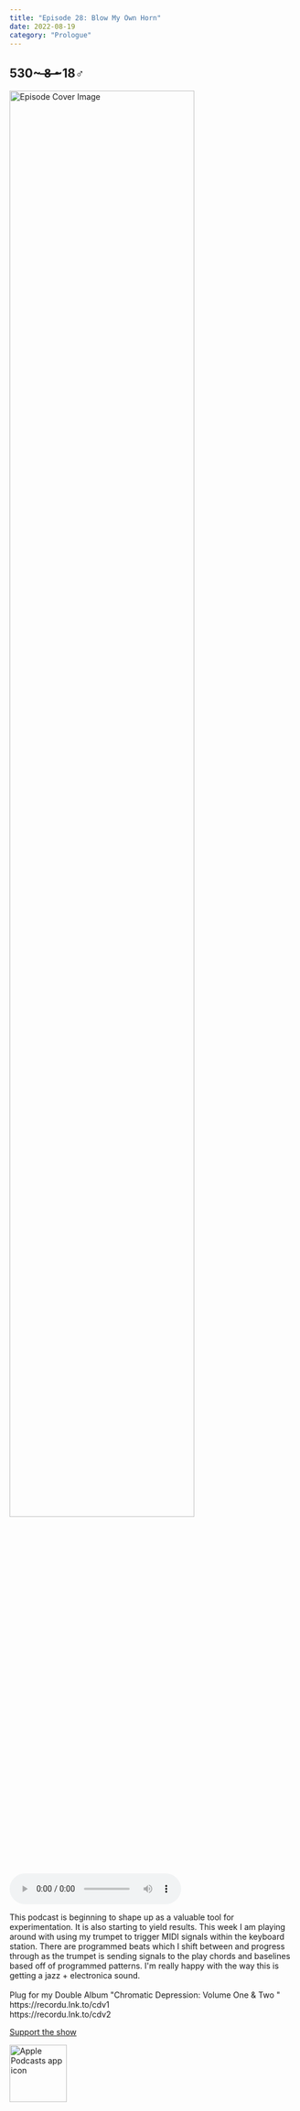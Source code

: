 ```yaml
---
title: "Episode 28: Blow My Own Horn"
date: 2022-08-19
category: "Prologue"
---
```

## 530~ ̶8̶ ̶~18♂
<img src="https://artwork.captivate.fm/1044e748-88b7-4c34-aa5a-6c46cd947d4e/60854458c4d1acdf4e1c2f79c4137142d85d78e379bdafbd69bd34c85f5819ad.jpg" alt="Episode Cover Image" width=80%/>
<audio controls>
  <source src="https://podcasts.captivate.fm/media/508a754f-7aa4-4a4d-a029-1d2eb1ccb55b/11166896-episode-28-blow-my-own-horn.mp3" type="audio/mpeg">
  Your browser does not support the audio element.
</audio>

<p>This podcast is beginning to shape up as a valuable tool for experimentation. It is also starting to yield results. This week I am playing around with using my trumpet to trigger MIDI signals within the keyboard station. There are programmed beats which I shift between and progress through as the trumpet is sending signals to the play chords and baselines based off of programmed patterns. I&apos;m really happy with the way this is getting a jazz + electronica sound. <br/><br/>Plug for my Double Album &quot;Chromatic Depression: Volume One &amp; Two &quot;<br/>https://recordu.lnk.to/cdv1<br/>https://recordu.lnk.to/cdv2</p><a rel="payment" href="https://www.paypal.com/donate/?hosted_button_id=WX3GRUK5BHJLS">Support the show</a>

<a href="https://podcasts.apple.com/us/podcast/living-room-music/id1608791560?tscg=30200&itsct=podcast_box_appicon&ls=1&mttnsubad=1608791560" style="display: inline-block;"><img src="https://toolbox.marketingtools.apple.com/api/v2/badges/app-icon-podcasts/standard/en-us" alt="Apple Podcasts app icon" style="width: 100px; height: 100px; vertical-align: middle; object-fit: contain;" /></a>
    